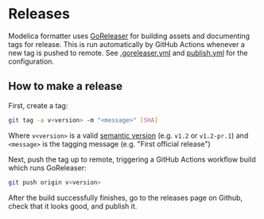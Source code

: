 # Releases
Modelica formatter uses [GoReleaser](https://goreleaser.com/) for building assets and documenting tags for release. This is run automatically by GitHub Actions whenever a new tag is pushed to remote. See [.goreleaser.yml](/.goreleaser.yml) and [publish.yml](/.github/workflows/publish.yml) for the configuration.

## How to make a release
First, create a tag:
```bash
git tag -a v<version> -m "<message>" [SHA]
```
Where `v<version>` is a valid [semantic version](https://semver.org/) (e.g. `v1.2` or `v1.2-pr.1`) and `<message>` is the tagging message (e.g. "First official release")

Next, push the tag up to remote, triggering a GitHub Actions workflow build which runs GoReleaser:
```bash
git push origin v<version>
```

After the build successfully finishes, go to the releases page on Github, check that it looks good, and publish it.
